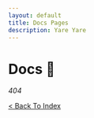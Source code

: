 ```yaml
---
layout: default
title: Docs Pages
description: Yare Yare
---
```


# Docs 📜

_404_

[< Back To Index](../)
